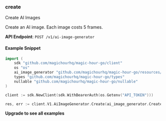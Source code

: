 
### create <a name="create"></a>
Create AI Images

Create an AI image. Each image costs 5 frames.

**API Endpoint**: `POST /v1/ai-image-generator`

#### Example Snippet

```go
import (
	sdk "github.com/magichourhq/magic-hour-go/client"
	os "os"
	ai_image_generator "github.com/magichourhq/magic-hour-go/resources/v1/ai_image_generator"
	types "github.com/magichourhq/magic-hour-go/types"
	nullable "github.com/magichourhq/magic-hour-go/nullable"
)

client := sdk.NewClient(sdk.WithBearerAuth(os.Getenv("API_TOKEN")))

res, err := client.V1.AiImageGenerator.Create(ai_image_generator.CreateRequest { Data: types.PostV1AiImageGeneratorBody { ImageCount: 1, Name: nullable.NewValue("Ai Image image"), Orientation: types.PostV1AiImageGeneratorBodyOrientationEnumLandscape, Style: types.PostV1AiImageGeneratorBodyStyle { Prompt: "Cool image" } } })
```

**Upgrade to see all examples**
